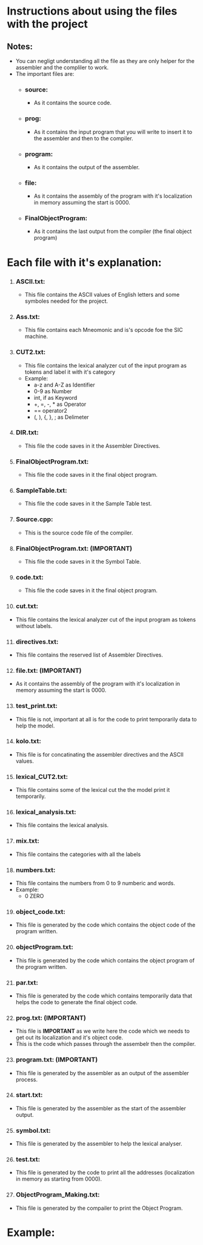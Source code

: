 # **Instructions about using the files with the project**

## **Notes:**
  - You can negligt understanding all the file as they are only helper for the assembler and the compliler to work.
  - The important files are:
    - ### **source:**
        - As it contains the source code.
   
    - ### **prog:**
        - As it contains the input program that you will write to insert it to the assembler and then to the compiler.
   
    - ### **program:**
        - As it contains the output of the assembler.
   
    - ### **file:**
       - As it contains the assembly of the program with it's localization in memory assuming the start is 0000.
       
    - ### **FinalObjectProgram:**
       - As it contains the last output from the compiler (the final object program)
   
# Each file with it's explanation:
   
1. ### **ASCII.txt:**
   - This file contains the ASCII values of English letters and some symboles needed for the project.

2. ### **Ass.txt:**
   - This file contains each Mneomonic and is's opcode foe the SIC machine.
   
3. ### **CUT2.txt:**
   - This file contains the lexical analyzer cut of the input program as tokens and label it with it's category
   - Example: 
     - a-z and A-Z as Identifier
     - 0-9 as Number
     - int, if as Keyword
     - +, =, -, * as Operator
     - == operator2
     - (, ), {, }, ; as Delimeter

4. ### **DIR.txt:**
   - This file the code saves in it the Assembler Directives.
   
5. ### **FinalObjectProgram.txt:**
   - This file the code saves in it the final object program.
   
6. ### **SampleTable.txt:**
   - This file the code saves in it the Sample Table test.
   
7. ### **Source.cpp:**
   - This is the source code file of the compiler.
   
8. ### **FinalObjectProgram.txt: (IMPORTANT)**
   - This file the code saves in it the Symbol Table.
   
9. ### **code.txt:**
   - This file the code saves in it the final object program.
   
10. ### **cut.txt:**
   - This file contains the lexical analyzer cut of the input program as tokens without labels.
   
11. ### **directives.txt:**
   - This file contains the reserved list of Assembler Directives.

12. ### **file.txt: (IMPORTANT)**
   - As it contains the assembly of the program with it's localization in memory assuming the start is 0000.
   
13. ### **test_print.txt:**
   - This file is not, important at all is for the code to print temporarily data to help the model. 
   
14. ### **kolo.txt:**
   - This file is for concatinating the assembler directives and the ASCII values.
 
15. ### **lexical_CUT2.txt:**
   - This file contains some of the lexical cut the the model print it temporarily.

16. ### **lexical_analysis.txt:**
   - This file contains the lexical analysis.
   
17. ### **mix.txt:**
   - This file contains the categories with all the labels

18. ### **numbers.txt:**
   - This file contains the numbers from 0 to 9 numberic and words.
   - Example:
     - 0 ZERO
     
19. ### **object_code.txt:**
   - This file is generated by the code which contains the object code of the program written.
   
20. ### **objectProgram.txt:**
   - This file is generated by the code which contains the object program of the program written.

21. ### **par.txt:**
   - This file is generated by the code which contains temporarily data that helps the code to generate the final object code.

22. ### **prog.txt: (IMPORTANT)**
   - This file is **IMPORTANT** as we write here the code which we needs to get out its localization and it's object code.
   - This is the code which passes through the assembelr then the compiler.
   
23. ### **program.txt: (IMPORTANT)**
   - This file is generated by the assembler as an output of the assembler process.

24. ### **start.txt:**
   - This file is generated by the assembler as the start of the assembler output.
   
25. ### **symbol.txt:**
   - This file is generated by the assembler to help the lexical analyser.
   
26. ### **test.txt:**
   - This file is generated by the code to print all the addresses (localization in memory as starting from 0000).
   
27. ### **ObjectProgram_Making.txt:**
   - This file is generated by the compailer to print the Object Program.


# Example:

